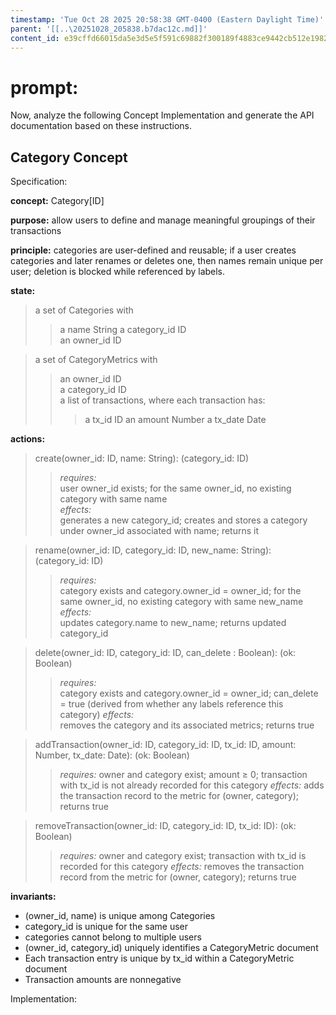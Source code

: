 ```yaml
---
timestamp: 'Tue Oct 28 2025 20:58:38 GMT-0400 (Eastern Daylight Time)'
parent: '[[..\20251028_205838.b7dac12c.md]]'
content_id: e39cffd66015da5e3d5e5f591c69882f300189f4883ce9442cb512e1982dc8c8
---
```


# prompt:

Now, analyze the following Concept Implementation and generate the API documentation based on these instructions.

## Category Concept

Specification:

**concept:** Category\[ID]

**purpose:** allow users to define and manage meaningful groupings of their transactions

**principle:** categories are user-defined and reusable; if a user creates categories and later renames or deletes one, then names remain unique per user; deletion is blocked while referenced by labels.

**state:**

> a set of Categories with
>
> > a name String
> > a category\_id ID\
> > an owner\_id ID

> a set of CategoryMetrics with
>
> > an owner\_id ID\
> > a category\_id ID\
> > a list of transactions, where each transaction has:
> >
> > > a tx\_id ID
> > > an amount Number
> > > a tx\_date Date

**actions:**

> create(owner\_id: ID, name: String): (category\_id: ID)
>
> > *requires:*\
> > user owner\_id exists; for the same owner\_id, no existing category with same name\
> > *effects:*\
> > generates a new category\_id; creates and stores a category under owner\_id associated with name; returns it

> rename(owner\_id: ID, category\_id: ID, new\_name: String): (category\_id: ID)
>
> > *requires:*\
> > category exists and category.owner\_id = owner\_id; for the same owner\_id, no existing category with same new\_name\
> > *effects:*\
> > updates category.name to new\_name; returns updated category\_id

> delete(owner\_id: ID, category\_id: ID, can\_delete : Boolean): (ok: Boolean)
>
> > *requires:*\
> > category exists and category.owner\_id = owner\_id; can\_delete = true (derived from whether any labels reference this category)
> > *effects:*\
> > removes the category and its associated metrics; returns true

> addTransaction(owner\_id: ID, category\_id: ID, tx\_id: ID, amount: Number, tx\_date: Date): (ok: Boolean)
>
> > *requires:* owner and category exist; amount ≥ 0; transaction with tx\_id is not already recorded for this category
> > *effects:* adds the transaction record to the metric for (owner, category); returns true

> removeTransaction(owner\_id: ID, category\_id: ID, tx\_id: ID): (ok: Boolean)
>
> > *requires:* owner and category exist; transaction with tx\_id is recorded for this category
> > *effects:* removes the transaction record from the metric for (owner, category); returns true

**invariants:**

* (owner\_id, name) is unique among Categories
* category\_id is unique for the same user
* categories cannot belong to multiple users
* (owner\_id, category\_id) uniquely identifies a CategoryMetric document
* Each transaction entry is unique by tx\_id within a CategoryMetric document
* Transaction amounts are nonnegative

Implementation:
